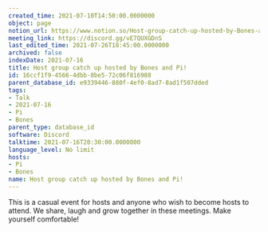 ```yaml
---
created_time: 2021-07-10T14:50:00.0000000
object: page
notion_url: https://www.notion.so/Host-group-catch-up-hosted-by-Bones-and-Pi-16ccf1f945664dbb8be572c06f816988
meeting_link: https://discord.gg/vE7QUXGDnS
last_edited_time: 2021-07-26T18:45:00.0000000
archived: false
indexDate: 2021-07-16
title: Host group catch up hosted by Bones and Pi!
id: 16ccf1f9-4566-4dbb-8be5-72c06f816988
parent_database_id: e9339446-880f-4ef0-8ad7-8ad1f507dded
tags:
- Talk
- 2021-07-16
- Pi
- Bones
parent_type: database_id
software: Discord
talktime: 2021-07-16T20:30:00.0000000
language_level: No limit
hosts:
- Pi
- Bones
name: Host group catch up hosted by Bones and Pi!
---
```


This is a casual event for hosts and anyone who wish to become hosts to attend.  We share, laugh and grow together in these meetings.  Make yourself comfortable!






